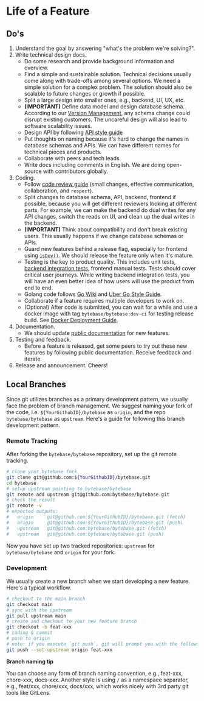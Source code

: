 # Life of a Feature

## Do's

1. Understand the goal by answering "what's the problem we're solving?".
1. Write technical design docs.
   - Do some research and provide background information and overview.
   - Find a simple and sustainable solution. Technical decisions usually come along with trade-offs among several options. We need a simple solution for a complex problem. The solution should also be scalable to future changes or growth if possible.
   - Split a large design into smaller ones, e.g., backend, UI, UX, etc.
   - **(IMPORTANT)** Define data model and design database schema. According to our [Version Management](version-management.md), any schema change could disrupt existing customers. The uncareful design will also lead to software scalability issues.
   - Design API by following [API style guide](https://github.com/bytebase/bytebase/blob/main/docs/api-style-guide.md)
   - Put thoughts on naming because it's hard to change the names in database schemas and APIs. We can have different names for technical pieces and products.
   - Collaborate with peers and tech leads.
   - Write docs including comments in English. We are doing open-source with contributors globally.
2. Coding.
   - Follow [code review guide](code-review-guide.md) (small changes, effective communication, collaboration, and ```respect```).
   - Split changes to database schema, API, backend, frontend if possible, because you will get different reviewers looking at different parts. For example, we can make the backend do dual writes for any API changes, switch the reads on UI, and clean up the dual writes in the backend.
   - **(IMPORTANT)** Think about compatibility and don't break existing users. This usually happens if we change database schemas or APIs.
   - Guard new features behind a release flag, especially for frontend using [`isDev()`](https://github.com/bytebase/bytebase/blob/4fd7ea41a716dbd72c85b0bc02f04fff5e08370f/frontend/src/main.ts#L41). We should release the feature only when it's mature.
   - Testing is the key to product quality. This includes unit tests, [backend integration tests](https://github.com/bytebase/bytebase/tree/main/tests), frontend manual tests. Tests should cover critical user journeys. While writing backend integration tests, you will have an even better idea of how users will use the product from end to end.
   - Golang code follows [Go Wiki](https://github.com/golang/go/wiki/CodeReviewComments) and [Uber Go Style Guide](https://github.com/uber-go/guide/blob/master/style.md).
   - Collaborate if a feature requires multiple developers to work on.
   - (Optional) After code is submitted, you can wait for a while and use a docker image with tag `bytebase/bytebase:dev-ci` for testing release build. See [Docker Deployment Guide](https://docs.bytebase.com/install/docker).
1. Documentation.
   - We should update [public documentation](https://docs.bytebase.com/) for new features.
2. Testing and feedback.
   - Before a feature is released, get some peers to try out these new features by following public documentation. Receive feedback and iterate.
3. Release and announcement. Cheers!


## Local Branches

Since git utilizes branches as a primary development pattern, we usually face the problem of branch management. We suggest naming your fork of the code, i.e. `${YourGithubID}/bytebase` as `origin`, and the repo `bytebase/bytebase` as `upstream`. Here's a guide for following this branch development pattern.

### Remote Tracking

After forking the `bytebase/bytebase` repository, set up the git remote tracking.

```bash
# clone your bytebase fork
git clone git@github.com:${YourGithubID}/bytebase.git
cd bytebase
# setup upstream pointing to bytebase/bytebase
git remote add upstream git@github.com:bytebase/bytebase.git
# check the result
git remote -v
# expected outputs:
#   origin     git@github.com:${YourGithubID}/bytebase.git (fetch)
#   origin     git@github.com:${YourGithubID}/bytebase.git (push)
#   upstream   git@github.com:bytebase/bytebase.git (fetch)
#   upstream   git@github.com:bytebase/bytebase.git (push)
```

Now you have set up two tracked repositories: `upstream` for `bytebase/bytebase` and `origin` for your fork.

### Development

We usually create a new branch when we start developing a new feature. Here's a typical workflow.

```bash
# checkout to the main branch
git checkout main
# sync with the upstream
git pull upstream main
# create and checkout to your new feature branch
git checkout -b feat-xxx
# coding & commit
# push to origin
# note: if you execute `git push`, git will prompt you with the following command to push and track to the origin
git push --set-upstream origin feat-xxx
```

**Branch naming tip**

You can choose any form of branch naming convention, e.g., feat-xxx, chore-xxx, docs-xxx. Another style is using `/` as a namespace separator, e.g., feat/xxx, chore/xxx, docs/xxx, which works nicely with 3rd party git tools like GitLens.
